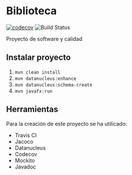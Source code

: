 # Biblioteca
[![codecov](https://codecov.io/gh/acanod/Biblioteca/branch/master/graph/badge.svg)](https://codecov.io/gh/acanod/Biblioteca)
![Build Status](https://travis-ci.org/acanod/Biblioteca.svg?branch=master)

Proyecto de software y calidad

## Instalar proyecto

1. `mvn clean install`
2. `mvn datanucleus:enhance`
3. `mvn datanucleus:schema-create`
4. `mvn javafx:run`

## Herramientas
Para la creación de este proyecto se ha utilicado:
- Travis CI
- Jacoco
- Datanucleus
- Codecov
- Mockito
- Javadoc
